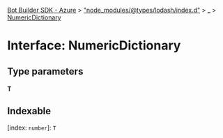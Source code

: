 [Bot Builder SDK - Azure](../README.md) > ["node_modules/@types/lodash/index.d"](../modules/_node_modules__types_lodash_index_d_.md) > [_](../modules/_node_modules__types_lodash_index_d_._.md) > [NumericDictionary](../interfaces/_node_modules__types_lodash_index_d_._.numericdictionary.md)



# Interface: NumericDictionary

## Type parameters
#### T 
## Indexable

\[index: `number`\]:&nbsp;`T`

